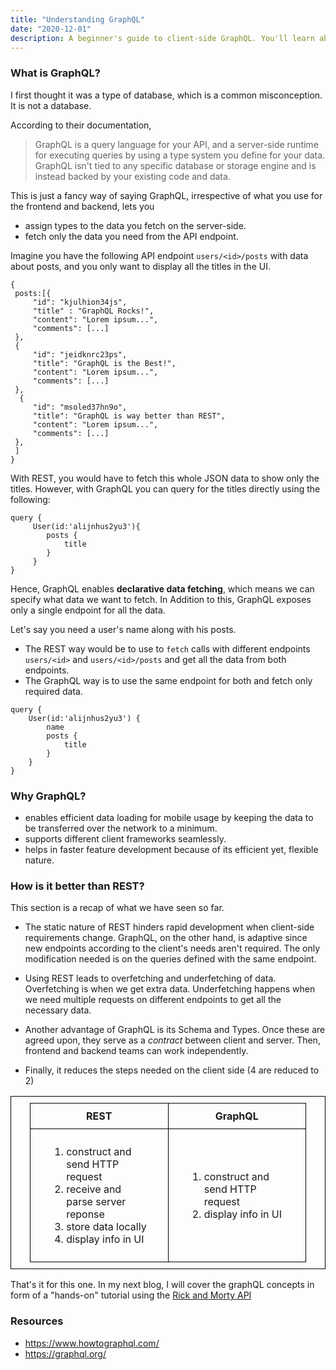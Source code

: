 ```yaml
---
title: "Understanding GraphQL"
date: "2020-12-01"
description: A beginner's guide to client-side GraphQL. You'll learn about what is GraphQL? why GraphQL? and how is it better than REST?
---
```


### What is GraphQL?

I first thought it was a type of database, which is a common misconception. It is not a database.

According to their documentation,

> GraphQL is a query language for your API, and a server-side runtime for executing queries by using a type system you define for your data. GraphQL isn't tied to any specific database or storage engine and is instead backed by your existing code and data.

This is just a fancy way of saying GraphQL, irrespective of what you use for the frontend and backend, lets you

- assign types to the data you fetch on the server-side.
- fetch only the data you need from the API endpoint.

Imagine you have the following API endpoint `users/<id>/posts` with data about posts, and you only want to display all the titles in the UI.

```
{
 posts:[{
     "id": "kjulhion34js",
     "title" : "GraphQL Rocks!",
     "content": "Lorem ipsum...",
     "comments": [...]
 },
 {
     "id": "jeidknrc23ps",
     "title": "GraphQL is the Best!",
     "content": "Lorem ipsum...",
     "comments": [...]
 },
  {
     "id": "msoled37hn9o",
     "title": "GraphQL is way better than REST",
     "content": "Lorem ipsum...",
     "comments": [...]
 },
 ]
}
```

With REST, you would have to fetch this whole JSON data to show only the titles. However, with GraphQL you can query for the titles directly using the following:

```
query {
     User(id:'alijnhus2yu3'){
        posts {
            title
        }
     }
}
```

Hence, GraphQL enables **declarative data fetching**, which means we can specify what data we want to fetch.
In Addition to this, GraphQL exposes only a single endpoint for all the data.

Let's say you need a user's name along with his posts.

- The REST way would be to use to `fetch` calls with different endpoints `users/<id>` and `users/<id>/posts` and get all the data from both endpoints.
- The GraphQL way is to use the same endpoint for both and fetch only required data.

```
query {
    User(id:'alijnhus2yu3') {
        name
        posts {
            title
        }
    }
}
```

### Why GraphQL?

- enables efficient data loading for mobile usage by keeping the data to be transferred over the network to a minimum.
- supports different client frameworks seamlessly.
- helps in faster feature development because of its efficient yet, flexible nature.

### How is it better than REST?

This section is a recap of what we have seen so far.

- The static nature of REST hinders rapid development when client-side requirements change. GraphQL, on the other hand, is adaptive since new endpoints according to the client's needs aren't required. The only modification needed is on the queries defined with the same endpoint.

- Using REST leads to overfetching and underfetching of data. Overfetching is when we get extra data. Underfetching happens when we need multiple requests on different endpoints to get all the necessary data.

- Another advantage of GraphQL is its Schema and Types. Once these are agreed upon, they serve as a _contract_ between client and server. Then, frontend and backend teams can work independently.

- Finally, it reduces the steps needed on the client side (4 are reduced to 2)
<style>
table, tr, td, th {
    border: 1px solid black;
    padding: 10px 30px;
}
table {
    border-collapse: collapse;
}
th{
    text-align:center;
}

</style>

  <table>
  <tr>
  <th>REST</th>
  <th>GraphQL</th>
  </tr>
  <td>
  <ol>
  <li>construct and send HTTP request </li>
  <li>receive and parse server reponse</li>
  <li>store data locally</li>
  <li>display info in UI</li>
  </ol>
  </td>
  <td>
  <ol>
  <li>construct and send HTTP request </li>
  <li>display info in UI</li>
  </ol>
  </td>
  </tr>
  </table>

That's it for this one. In my next blog, I will cover the graphQL concepts in form of a "hands-on" tutorial using the [Rick and Morty API](https://rickandmortyapi.com/graphql)

### Resources

- https://www.howtographql.com/
- https://graphql.org/
